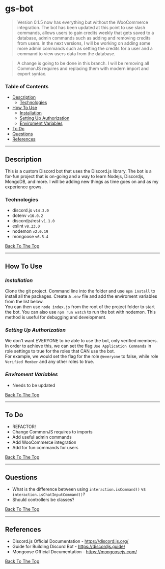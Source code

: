 # gs-bot

> Version 0.1.5 now has everything but without the WooCommerce integration. The bot has been updated at this point to use slash commands, allows users to gain credits weekly that gets saved to a database, admin commands such as adding and removing credits from users. In the next versions, I will be working on adding some more admin commands such as setting the credits for a user and a command to view users data from the database.

> A change is going to be done in this branch. I will be removing all CommonJS requires and replacing them with modern import and export syntax.

### Table of Contents

- [Description](#description)
  - [Technologies](#technologies)
- [How To Use](#how-to-use)
  - [Installation](#installation)
  - [Setting Up Authorization](#setting-up-authorization)
  - [Enviroment Variables](#enviroment-variables)
- [To Do](#to-do)
- [Questions](#questions)
- [References](#references)

---

## Description

This is a custom Discord bot that uses the Discord.js library. The bot is a for-fun project that is on-going and a way to learn Nodejs, Discordjs, MongoDB, and more. I will be adding new things as time goes on and as my experience grows.

### Technologies

- discord.js `v14.3.0`
- dotenv `v16.0.2`
- discordjs/rest `v1.1.0`
- eslint `v8.23.0`
- nodemon `v2.0.19`
- mongoose `v6.5.4`

[Back To The Top](#gs-bot)

---

## How To Use

### _Installation_

Clone the git project. Command line into the folder and use `npm install` to install all the packages. Create a `.env` file and add the enviroment variables from the list below.  
You can then use `node index.js` from the root of the project folder to start the bot. You can also use `npm run watch` to run the bot with nodemon. This method is useful for debugging and development.

### _Setting Up Authorization_

We don't want EVERYONE to be able to use the bot, only verified members. In order to achieve this, we can set the flag `Use Application Commands` in role settings to true for the roles that CAN use the bot.  
For example, we would set the flag for the role `@everyone` to false, while role `Verified Member` and any other roles to true.

### _Enviroment Variables_

- Needs to be updated

[Back To The Top](#gs-bot)

---

## To Do

- REFACTOR!
- Change CommonJS requires to imports
- Add useful admin commands
- Add WooCommerce integration
- Add for fun commands for users

[Back To The Top](#gs-bot)

---

## Questions

- What is the difference between using `interaction.isCommand()` vs `interaction.isChatInputCommand()`?
- Should controllers be classes?

[Back To The Top](#gs-bot)

---

## References

- Discord.js Official Documentation - https://discord.js.org/
- Guide for Building Discord Bot - https://discordjs.guide/
- Mongoose Official Documentation - https://mongoosejs.com/

[Back To The Top](#gs-bot)
